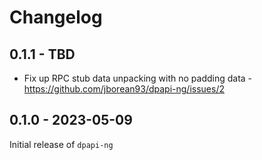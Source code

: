 # Changelog

## 0.1.1 - TBD

+ Fix up RPC stub data unpacking with no padding data - https://github.com/jborean93/dpapi-ng/issues/2

## 0.1.0 - 2023-05-09

Initial release of `dpapi-ng`
